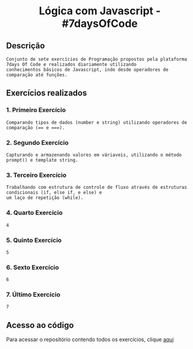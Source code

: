  <h1 align = "center">Lógica com Javascript  - #7daysOfCode</h1>

## Descrição
    Conjunto de sete exercícios de Programação propostos pela plataforma 7days Of Code e realizados diariamente utilizando
    conhecimentos básicos de Javascript, indo desde operadores de comparação até funções.

## Exercícios realizados
### 1. Primeiro Exercício 
    Comparando tipos de dados (number e string) utilizando operadores de comparação (== e ===).

### 2. Segundo Exercício
    Capturando e armazenando valores em váriaveis, utilizando o método prompt() e template string.

### 3. Terceiro Exercício 
    Trabalhando com estrutura de controle de fluxo através de estruturas condicionais (if, else if, e else) e
    um laço de repetição (while).

### 4. Quarto Exercício
    4

### 5. Quinto Exercício 
    5

### 6. Sexto Exercício
    6

### 7. Último Exercício
    7

## Acesso ao código
   Para acessar o repositório contendo todos os exercícios, clique [aqui](https://github.com/AhronsVianna/7-days-of-code-js)
